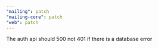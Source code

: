 ```yaml
---
"mailing": patch
"mailing-core": patch
"web": patch
---
```


The auth api should 500 not 401 if there is a database error
